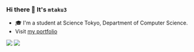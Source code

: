 ### Hi there 👋 It's `mtaku3`

- 🎓 I'm a student at Science Tokyo, Department of Computer Science.
- Visit [my portfolio](https://mtaku3.com)

<img src="https://github-readme-stats.vercel.app/api?username=mtaku3&show_icons=true&theme=radical&count_private=true" />
<img src="https://github-readme-stats.vercel.app/api/top-langs/?username=anuraghazra&layout=compact&theme=radical" />
